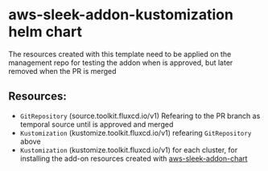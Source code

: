 # aws-sleek-addon-kustomization helm chart

The resources created with this template need to be applied on the management repo for testing the addon when is 
approved, but later removed when the PR is merged

## Resources:

* `GitRepository` (source.toolkit.fluxcd.io/v1) Refearing to the PR branch as temporal source until is approved and merged
* `Kustomization` (kustomize.toolkit.fluxcd.io/v1) refearing `GitRepository` above
* `Kustomization` (kustomize.toolkit.fluxcd.io/v1) for each cluster, for installing the add-on resources created with [aws-sleek-addon-chart](../addon-prerequisites) 
